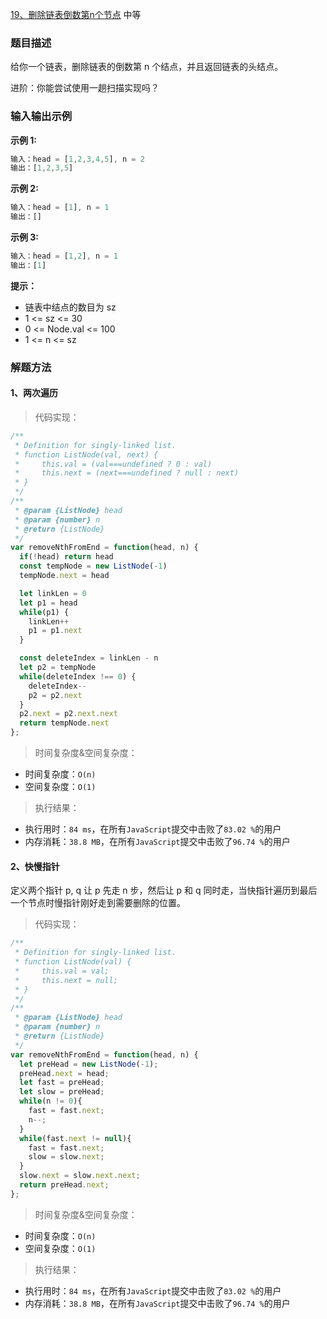 [19、删除链表倒数第n个节点](https://leetcode-cn.com/problems/remove-nth-node-from-end-of-list)
<span>中等</span>

### 题目描述
给你一个链表，删除链表的倒数第 n 个结点，并且返回链表的头结点。

进阶：你能尝试使用一趟扫描实现吗？

### 输入输出示例
**示例 1:**
```js
输入：head = [1,2,3,4,5], n = 2
输出：[1,2,3,5]
```

**示例 2:**
```js
输入：head = [1], n = 1
输出：[]
```

**示例 3:**
```js
输入：head = [1,2], n = 1
输出：[1]
```

**提示：**

- 链表中结点的数目为 sz
- 1 <= sz <= 30
- 0 <= Node.val <= 100
- 1 <= n <= sz

### 解题方法

#### 1、两次遍历

> 代码实现：

```js
/**
 * Definition for singly-linked list.
 * function ListNode(val, next) {
 *     this.val = (val===undefined ? 0 : val)
 *     this.next = (next===undefined ? null : next)
 * }
 */
/**
 * @param {ListNode} head
 * @param {number} n
 * @return {ListNode}
 */
var removeNthFromEnd = function(head, n) {
  if(!head) return head
  const tempNode = new ListNode(-1)
  tempNode.next = head

  let linkLen = 0
  let p1 = head
  while(p1) {
    linkLen++
    p1 = p1.next
  }

  const deleteIndex = linkLen - n
  let p2 = tempNode
  while(deleteIndex !== 0) {
    deleteIndex--
    p2 = p2.next
  }
  p2.next = p2.next.next
  return tempNode.next
};
```

> 时间复杂度&空间复杂度：
- 时间复杂度：`O(n)`
- 空间复杂度：`O(1)`

> 执行结果：

- 执行用时：`84 ms`，在所有`JavaScript`提交中击败了`83.02 %`的用户
- 内存消耗：`38.8 MB`，在所有`JavaScript`提交中击败了`96.74 %`的用户

#### 2、快慢指针

定义两个指针 p, q 让 p 先走 n 步，然后让 p 和 q 同时走，当快指针遍历到最后一个节点时慢指针刚好走到需要删除的位置。

> 代码实现：

```js
/**
 * Definition for singly-linked list.
 * function ListNode(val) {
 *     this.val = val;
 *     this.next = null;
 * }
 */
/**
 * @param {ListNode} head
 * @param {number} n
 * @return {ListNode}
 */
var removeNthFromEnd = function(head, n) {
  let preHead = new ListNode(-1);
  preHead.next = head;
  let fast = preHead;
  let slow = preHead;
  while(n != 0){
    fast = fast.next;
    n--;
  }
  while(fast.next != null){
    fast = fast.next;
    slow = slow.next;
  }
  slow.next = slow.next.next;
  return preHead.next;
};
```

> 时间复杂度&空间复杂度：
- 时间复杂度：`O(n)`
- 空间复杂度：`O(1)`

> 执行结果：

- 执行用时：`84 ms`，在所有`JavaScript`提交中击败了`83.02 %`的用户
- 内存消耗：`38.8 MB`，在所有`JavaScript`提交中击败了`96.74 %`的用户
